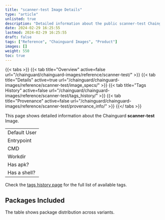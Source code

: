```yaml
---
title: "scanner-test Image Details"
type: "article"
unlisted: true
description: "Detailed information about the public scanner-test Chainguard Image."
date: 2024-02-29 16:25:55
lastmod: 2024-02-29 16:25:55
draft: false
tags: ["Reference", "Chainguard Images", "Product"]
images: []
weight: 550
toc: true
---
```


{{< tabs >}}
{{< tab title="Overview" active=false url="/chainguard/chainguard-images/reference/scanner-test/" >}}
{{< tab title="Details" active=true url="/chainguard/chainguard-images/reference/scanner-test/image_specs/" >}}
{{< tab title="Tags History" active=false url="/chainguard/chainguard-images/reference/scanner-test/tags_history/" >}}
{{< tab title="Provenance" active=false url="/chainguard/chainguard-images/reference/scanner-test/provenance_info/" >}}
{{</ tabs >}}

This page shows detailed information about the Chainguard **scanner-test** Image.

|              |
|--------------|
| Default User |
| Entrypoint   |
| CMD          |
| Workdir      |
| Has apk?     |
| Has a shell? |

Check the [tags history page](/chainguard/chainguard-images/reference/scanner-test/tags_history/) for the full list of available tags.

## Packages Included
The table shows package distribution across variants.

|  |
|--|

